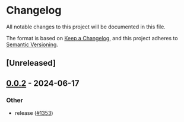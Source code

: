 # Changelog
All notable changes to this project will be documented in this file.

The format is based on [Keep a Changelog](https://keepachangelog.com/en/1.0.0/),
and this project adheres to [Semantic Versioning](https://semver.org/spec/v2.0.0.html).

## [Unreleased]

## [0.0.2](https://github.com/ErKeLost/farm/compare/farmfe_testing-v0.0.1...farmfe_testing-v0.0.2) - 2024-06-17

### Other
- release ([#1353](https://github.com/ErKeLost/farm/pull/1353))
